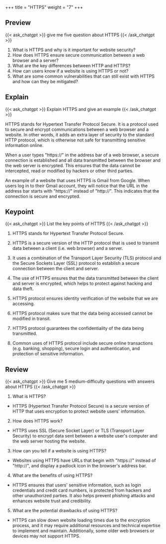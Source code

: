 +++
title = "HTTPS"
weight = "7"
+++
## Preview
{{< ask_chatgpt >}}
give me five question about HTTPS
{{< /ask_chatgpt >}}



1. What is HTTPS and why is it important for website security?
2. How does HTTPS ensure secure communication between a web browser and a server?
3. What are the key differences between HTTP and HTTPS?
4. How can users know if a website is using HTTPS or not?
5. What are some common vulnerabilities that can still exist with HTTPS and how can they be mitigated?   

## Explain
{{< ask_chatgpt >}}
Explain HTTPS and give an example
{{< /ask_chatgpt >}}



HTTPS stands for Hypertext Transfer Protocol Secure. It is a protocol used to secure and encrypt communications between a web browser and a website. In other words, it adds an extra layer of security to the standard HTTP protocol, which is otherwise not safe for transmitting sensitive information online.

When a user types "https://" in the address bar of a web browser, a secure connection is established and all data transmitted between the browser and the web server is encrypted. This ensures that the data cannot be intercepted, read or modified by hackers or other third parties.

An example of a website that uses HTTPS is Gmail from Google. When users log in to their Gmail account, they will notice that the URL in the address bar starts with "https://" instead of "http://". This indicates that the connection is secure and encrypted.   

## Keypoint
{{< ask_chatgpt >}}
List the key points of HTTPS
{{< /ask_chatgpt >}}



1. HTTPS stands for Hypertext Transfer Protocol Secure.

2. HTTPS is a secure version of the HTTP protocol that is used to transmit data between a client (i.e. web browser) and a server.

3. It uses a combination of the Transport Layer Security (TLS) protocol and the Secure Sockets Layer (SSL) protocol to establish a secure connection between the client and server.

4. The use of HTTPS ensures that the data transmitted between the client and server is encrypted, which helps to protect against hacking and data theft.

5. HTTPS protocol ensures identity verification of the website that we are accessing.

6. HTTPS protocol makes sure that the data being accessed cannot be modified in transit.

7. HTTPS protocol guarantees the confidentiality of the data being transmitted.

8. Common uses of HTTPS protocol include secure online transactions (e.g. banking, shopping), secure login and authentication, and protection of sensitive information.   

## Review
{{< ask_chatgpt >}}
Give me 5 medium-difficulty questions with answers about HTTPS
{{< /ask_chatgpt >}}

1. What is HTTPS?
- HTTPS (Hypertext Transfer Protocol Secure) is a secure version of HTTP that uses encryption to protect website users' information.

2. How does HTTPS work?
- HTTPS uses SSL (Secure Socket Layer) or TLS (Transport Layer Security) to encrypt data sent between a website user's computer and the web server hosting the website.

3. How can you tell if a website is using HTTPS?
- Websites using HTTPS have URLs that begin with "https://" instead of "http://", and display a padlock icon in the browser's address bar.

4. What are the benefits of using HTTPS?
- HTTPS ensures that users' sensitive information, such as login credentials and credit card numbers, is protected from hackers and other unauthorized parties. It also helps prevent phishing attacks and enhances website trust and credibility.

5. What are the potential drawbacks of using HTTPS?
- HTTPS can slow down website loading times due to the encryption process, and it may require additional resources and technical expertise to implement and maintain. Additionally, some older web browsers or devices may not support HTTPS.   

